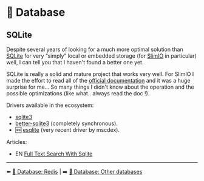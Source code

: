 # 💾 Database

## SQLite

Despite several years of looking for a much more optimal solution than [SQLite](https://www.sqlite.org/index.html) for very “simply” local or embedded storage (for [SlimIO](https://github.com/SlimIO/events) in particular) well, I can tell you that I haven't found a better one yet.

SQLite is really a solid and mature project that works very well. For SlimIO I made the effort to read all of the [official documentation](https://www.sqlite.org/docs.html) and it was a huge surprise for me… So many things I didn't know about the operation and the possible optimizations (like what.. always read the doc !).

Drivers available in the ecosystem:

- [sqlite3](https://github.com/mapbox/node-sqlite3)
- [better-sqlite3](https://github.com/JoshuaWise/better-sqlite3) (completely synchronous).
- 🆕 [esqlite](https://github.com/mscdex/esqlite) (very recent driver by mscdex).

Articles:

- EN [Full Text Search With Sqlite](https://kimsereylam.com/sqlite/2020/03/06/full-text-search-with-sqlite.html#create-triggers)

---

⬅️ [💾 Database: Redis](./redis.md) |
➡️ [💾 Database: Other databases](./other-db.md)
